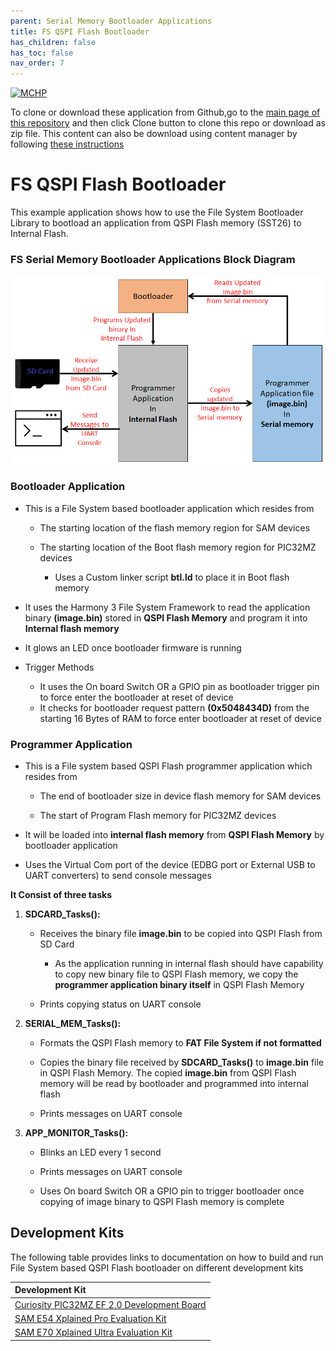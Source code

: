 ```yaml
---
parent: Serial Memory Bootloader Applications
title: FS QSPI Flash Bootloader
has_children: false
has_toc: false
nav_order: 7
---
```


[![MCHP](https://www.microchip.com/ResourcePackages/Microchip/assets/dist/images/logo.png)](https://www.microchip.com)

To clone or download these application from Github,go to the [main page of this repository](https://github.com/Microchip-MPLAB-Harmony/bootloader_apps_serial_memory) and then click Clone button to clone this repo or download as zip file. This content can also be download using content manager by following [these instructions](https://github.com/Microchip-MPLAB-Harmony/contentmanager/wiki)

# FS QSPI Flash Bootloader

This example application shows how to use the File System Bootloader Library to bootload an application from QSPI Flash memory (SST26) to Internal Flash.

### FS Serial Memory Bootloader Applications Block Diagram

![fs_serial_mem_btl_block_diagram](../../docs/images/fs_serial_mem_btl_block_diagram.png)

### Bootloader Application

- This is a File System based bootloader application which resides from
    - The starting location of the flash memory region for SAM devices

    - The starting location of the Boot flash memory region for PIC32MZ devices
        - Uses a Custom linker script **btl.ld** to place it in Boot flash memory

- It uses the Harmony 3 File System Framework to read the application binary **(image.bin)** stored in **QSPI Flash Memory** and program it into **Internal flash memory**

- It glows an LED once bootloader firmware is running

- Trigger Methods
    - It uses the On board Switch OR a GPIO pin as bootloader trigger pin to force enter the bootloader at reset of device
    - It checks for bootloader request pattern **(0x5048434D)** from the starting 16 Bytes of RAM to force enter bootloader at reset of device

### Programmer Application

- This is a File system based QSPI Flash programmer application which resides from
    - The end of bootloader size in device flash memory for SAM devices

    - The start of Program Flash memory for PIC32MZ devices

- It will be loaded into **internal flash memory** from **QSPI Flash Memory** by bootloader application

- Uses the Virtual Com port of the device (EDBG port or External USB to UART converters) to send console messages

**It Consist of three tasks**

1. **SDCARD_Tasks():**
    - Receives the binary file **image.bin** to be copied into QSPI Flash from SD Card
        - As the application running in internal flash should have capability to copy new binary file to QSPI Flash memory, we copy the **programmer application binary itself** in QSPI Flash Memory

    - Prints copying status on UART console

2. **SERIAL_MEM_Tasks():**
    - Formats the QSPI Flash memory to **FAT File System if not formatted**

    - Copies the binary file received by **SDCARD_Tasks()** to **image.bin** file in QSPI Flash Memory. The copied **image.bin** from QSPI Flash memory will be read by bootloader and programmed into internal flash

    - Prints messages on UART console

3. **APP_MONITOR_Tasks():**
    - Blinks an LED every 1 second

    - Prints messages on UART console

    - Uses On board Switch OR a GPIO pin to trigger bootloader once copying of image binary to QSPI Flash memory is complete

## Development Kits
The following table provides links to documentation on how to build and run File System based QSPI Flash bootloader on different development kits

| Development Kit |
|:---------|
|[Curiosity PIC32MZ EF 2.0 Development Board](docs/readme_pic32mz_ef_curiosity_v2.md) |
|[SAM E54 Xplained Pro Evaluation Kit](docs/readme_sam_e54_xpro.md) |
|[SAM E70 Xplained Ultra Evaluation Kit](docs/readme_sam_e70_xult.md) |

